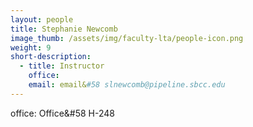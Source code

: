```yaml
---
layout: people
title: Stephanie Newcomb
image_thumb: /assets/img/faculty-lta/people-icon.png
weight: 9
short-description:
  - title: Instructor
    office:
    email: email&#58 slnewcomb@pipeline.sbcc.edu
---
```


office: Office&#58 H-248
